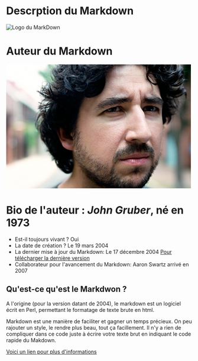 # Descrption du Markdown

![Logo du MarkDown](https://upload.wikimedia.org/wikipedia/commons/thumb/4/48/Markdown-mark.svg/208px-Markdown-mark.svg.png)

# Auteur du Markdown 


![Logo de John Gruber](/John_Gruber.jpeg)


 
# Bio de l'auteur : *John Gruber*, né en 1973
* Est-il toujours vivant ? Oui
* La date de création ? Le 19 mars 2004
* La dernier mise à jour du Markdown: Le 17 décembre 2004 [Pour télécharger la dernière version](daringfireball.net/projects/downloads/Markdown_1.0.1.zip)
* Collaborateur pour l'avancement du Markdown: Aaron Swartz arrivé en 2007

## Qu'est-ce qu'est le Markdwon ?

A l'origine (pour la version datant de 2004), le markdown est un logiciel écrit en Perl, permettant le formatage de texte brute en html. 

Markdown est une manière de faciliter et gagner un temps précieux. On peu rajouter un style, le rendre plus beau, tout ça facillement. Il n'y a rien de compliquer dans ce code juste à écrire votre texte brut en indiquant le code rapide du Makdown. 


[Voici un lien pour plus d'informations](https://fr.wikipedia.org/wiki/MultiMarkdown)
